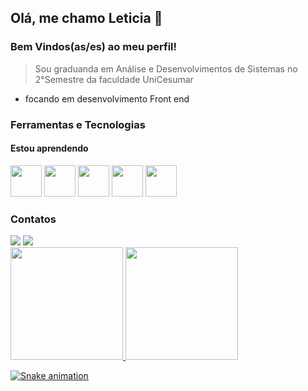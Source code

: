 ## Olá, me chamo Leticia 👋
### Bem Vindos(as/es) ao meu perfil!
 
> Sou graduanda em Análise e Desenvolvimentos de Sistemas no 2°Semestre da faculdade UniCesumar
- focando em desenvolvimento Front end

### Ferramentas e Tecnologias
#### Estou aprendendo

<img src="https://cdn.jsdelivr.net/gh/devicons/devicon/icons/html5/html5-plain-wordmark.svg" width="50" height="50"/>   <img src="https://cdn.jsdelivr.net/gh/devicons/devicon/icons/css3/css3-original-wordmark.svg" width="50" height="50"/>   <img src="https://cdn.jsdelivr.net/gh/devicons/devicon/icons/javascript/javascript-original.svg" width="50" height="50"/>   <img src="https://cdn.jsdelivr.net/gh/devicons/devicon/icons/github/github-original-wordmark.svg" width="50" height="50"/>   <img src="https://cdn.jsdelivr.net/gh/devicons/devicon/icons/git/git-plain-wordmark.svg" width="50" height="50"/>

### Contatos
<div>
<a href="https://www.linkedin.com/in/leticia-jesus-795551192/" target="_blank"><img src="https://img.shields.io/badge/-LinkedIn-%230077B5?style=for-the-badge&logo=linkedin&logoColor=white" target="_blank"></a> <a href = "mailto:leticiajesussantos02@gmail.com"><img src="https://img.shields.io/badge/Gmail-D14836?style=for-the-badge&logo=gmail&logoColor=white" target="_blank"></a>
 </div>

<div>
<a href="https://github.com/seu-usuário-aqui">
<img height="180em" src="https://github-readme-stats.vercel.app/api/top-langs/?username=LeticiaDeJesus&layout=compact&langs_count=7&theme=dracula"/>
<img height="180em" src="https://github-readme-stats.vercel.app/api?username=LeticiaDeJesus&show_icons=true&theme=dracula&include_all_commits=true&count_private=true"/>
</div>
  
 ![Snake animation](https://github.com/LeticiaDeJesus/LeticiaDeJesus/blob/output/github-contribution-grid-snake.svg)










<!--
**LeticiaDeJesus/LeticiaDeJesus** is a ✨ _special_ ✨ repository because its `README.md` (this file) appears on your GitHub profile.

Here are some ideas to get you started:

- 🔭 I’m currently working on ...
- 🌱 I’m currently learning ...
- 👯 I’m looking to collaborate on ...
- 🤔 I’m looking for help with ...
- 💬 Ask me about ...
- 📫 How to reach me: ...
- 😄 Pronouns: ...
- ⚡ Fun fact: ...
-->

